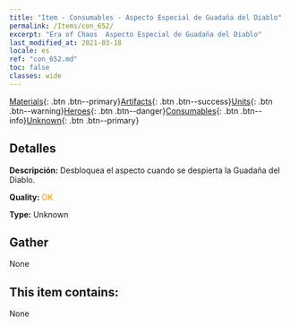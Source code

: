 ```yaml
---
title: "Item - Consumables - Aspecto Especial de Guadaña del Diablo"
permalink: /Items/con_652/
excerpt: "Era of Chaos  Aspecto Especial de Guadaña del Diablo"
last_modified_at: 2021-03-18
locale: es
ref: "con_652.md"
toc: false
classes: wide
---
```

 [Materials](/es/Items/){: .btn .btn--primary}[Artifacts](/es/Items/Artifacts/){: .btn .btn--success}[Units](/es/Items/Units/){: .btn .btn--warning}[Heroes](/es/Items/Heroes/){: .btn .btn--danger}[Consumables](/es/Items/Consumables/){: .btn .btn--info}[Unknown](/es/Items/Unknown/){: .btn .btn--primary}

## Detalles
 **Descripción:** Desbloquea el aspecto cuando se despierta la Guadaña del Diablo.

 **Quality:** <span style="color: #FF8C00">OK</span>

 **Type:** Unknown

## Gather

  None

## This item contains:

  None

